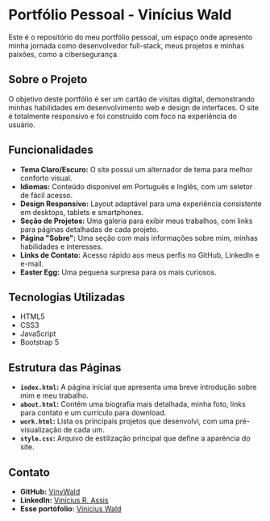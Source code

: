# Portfólio Pessoal - Vinícius Wald 

Este é o repositório do meu portfólio pessoal, um espaço onde apresento minha jornada como desenvolvedor full-stack, meus projetos e minhas paixões, como a cibersegurança.

##  Sobre o Projeto

O objetivo deste portfólio é ser um cartão de visitas digital, demonstrando minhas habilidades em desenvolvimento web e design de interfaces. O site é totalmente responsivo e foi construído com foco na experiência do usuário.

##  Funcionalidades

* **Tema Claro/Escuro:** O site possui um alternador de tema para melhor conforto visual.
* **Idiomas:** Conteúdo disponível em Português e Inglês, com um seletor de fácil acesso.
* **Design Responsivo:** Layout adaptável para uma experiência consistente em desktops, tablets e smartphones.
* **Seção de Projetos:** Uma galeria para exibir meus trabalhos, com links para páginas detalhadas de cada projeto.
* **Página "Sobre":** Uma seção com mais informações sobre mim, minhas habilidades e interesses.
* **Links de Contato:** Acesso rápido aos meus perfis no GitHub, LinkedIn e e-mail.
* **Easter Egg:** Uma pequena surpresa para os mais curiosos.

##  Tecnologias Utilizadas

* HTML5
* CSS3
* JavaScript
* Bootstrap 5

##  Estrutura das Páginas

* **`index.html`:** A página inicial que apresenta uma breve introdução sobre mim e meu trabalho.
* **`about.html`:** Contém uma biografia mais detalhada, minha foto, links para contato e um currículo para download.
* **`work.html`:** Lista os principais projetos que desenvolvi, com uma pré-visualização de cada um.
* **`style.css`:** Arquivo de estilização principal que define a aparência do site.

##  Contato

* **GitHub:** [VinyWald](https://github.com/VinyWald)
* **LinkedIn:** [Vinícius R. Assis](https://linkedin.com/in/vinícius-rodrigues-assis)
* **Esse portófolio:** [Vinicius Wald](https://vinywald.github.io/portfolio/)
